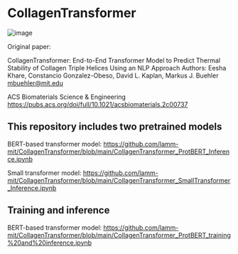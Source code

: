 # CollagenTransformer

![image](https://user-images.githubusercontent.com/101393859/192001862-cab20dbb-2829-4614-845c-accccae55c44.png)

Original paper: 

CollagenTransformer: End-to-End Transformer Model to Predict Thermal Stability of Collagen Triple Helices Using an NLP Approach
Authors: Eesha Khare, Constancio Gonzalez-Obeso, David L. Kaplan, Markus J. Buehler
mbuehler@mit.edu 

ACS Biomaterials Science & Engineering
https://pubs.acs.org/doi/full/10.1021/acsbiomaterials.2c00737 

## This repository includes two pretrained models

BERT-based transformer model: https://github.com/lamm-mit/CollagenTransformer/blob/main/CollagenTransformer_ProtBERT_Inference.ipynb

Small transformer model: https://github.com/lamm-mit/CollagenTransformer/blob/main/CollagenTransformer_SmallTransformer_Inference.ipynb 

## Training and inference

BERT-based transformer model: https://github.com/lamm-mit/CollagenTransformer/blob/main/CollagenTransformer_ProtBERT_training%20and%20inference.ipynb

